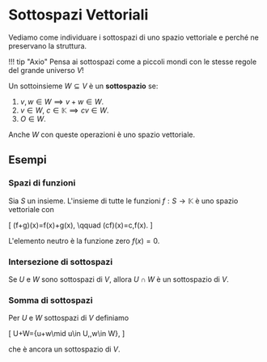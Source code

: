 # Sottospazi Vettoriali

Vediamo come individuare i sottospazi di uno spazio vettoriale e perché ne preservano la struttura.

!!! tip "Axio"
    Pensa ai sottospazi come a piccoli mondi con le stesse regole del grande universo $V$!

Un sottoinsieme $W \subseteq V$ è un **sottospazio** se:

1. $v,w\in W \implies v+w \in W$.
2. $v\in W$, $c\in\mathbb{K} \implies cv\in W$.
3. $O \in W$.

Anche $W$ con queste operazioni è uno spazio vettoriale.

## Esempi

### Spazi di funzioni

Sia $S$ un insieme. L'insieme di tutte le funzioni $f:S\to\mathbb{K}$ è uno spazio vettoriale con

\[
(f+g)(x)=f(x)+g(x), \qquad (cf)(x)=c\,f(x).
\]

L'elemento neutro è la funzione zero $f(x)=0$.

### Intersezione di sottospazi

Se $U$ e $W$ sono sottospazi di $V$, allora $U\cap W$ è un sottospazio di $V$.

### Somma di sottospazi

Per $U$ e $W$ sottospazi di $V$ definiamo

\[
U+W=\{u+w\mid u\in U,\,w\in W\},
\]

che è ancora un sottospazio di $V$.
